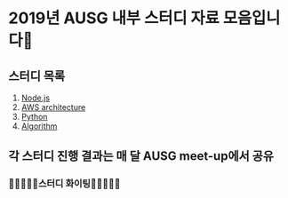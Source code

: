 # 2019년 AUSG 내부 스터디 자료 모음입니다🤪

## 스터디 목록

1. [Node.js](https://github.com/AUSG/study_2019_first/tree/master/nodejs)
2. [AWS architecture](https://github.com/AUSG/aws-architecture-study)
3. [Python](https://github.com/AUSG/study_2019_first/tree/master/python)
4. [Algorithm](https://github.com/AUSG/study_2019_first/tree/master/algorithm)

## 각 스터디 진행 결과는 매 달 AUSG meet-up에서 공유

### 🚀🚀🚀🚀🚀스터디 화이팅🚀🚀🚀🚀🚀
